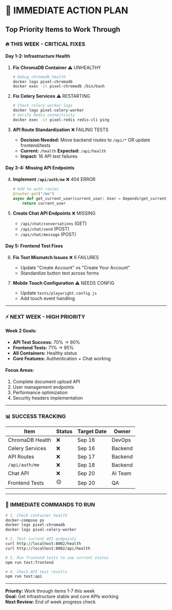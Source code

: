 # 🚀 IMMEDIATE ACTION PLAN

## Top Priority Items to Work Through

### 🔥 **THIS WEEK - CRITICAL FIXES**

#### Day 1-2: Infrastructure Health

1. **Fix ChromaDB Container** ⚠️ UNHEALTHY

   ```bash
   # Debug chromadb health
   docker logs pixel-chromadb
   docker exec -it pixel-chromadb /bin/bash
   ```

2. **Fix Celery Services** ⚠️ RESTARTING

   ```bash
   # Check celery worker logs
   docker logs pixel-celery-worker
   # Verify Redis connectivity
   docker exec -it pixel-redis redis-cli ping
   ```

3. **API Route Standardization** ❌ FAILING TESTS
   - **Decision Needed:** Move backend routes to `/api/*` OR update frontend/tests
   - **Current:** `/health` **Expected:** `/api/health`
   - **Impact:** 16 API test failures

#### Day 3-4: Missing API Endpoints

4. **Implement `/api/auth/me`** ❌ 404 ERROR

   ```python
   # Add to auth routes
   @router.get("/me")
   async def get_current_user(current_user: User = Depends(get_current_user)):
       return current_user
   ```

5. **Create Chat API Endpoints** ❌ MISSING
   - `/api/chat/conversations` (GET)
   - `/api/chat/send` (POST)
   - `/api/chat/message` (POST)

#### Day 5: Frontend Test Fixes

6. **Fix Text Mismatch Issues** ❌ 6 FAILURES

   - Update "Create Account" vs "Create Your Account"
   - Standardize button text across forms

7. **Mobile Touch Configuration** ⚠️ NEEDS CONFIG
   - Update `tests/playwright.config.js`
   - Add touch event handling

---

### ⚡ **NEXT WEEK - HIGH PRIORITY**

#### Week 2 Goals:

- **API Test Success:** 70% → 90%
- **Frontend Tests:** 71% → 95%
- **All Containers:** Healthy status
- **Core Features:** Authentication + Chat working

#### Focus Areas:

1. Complete document upload API
2. User management endpoints
3. Performance optimization
4. Security headers implementation

---

### 📊 **SUCCESS TRACKING**

| Item            | Status | Target Date | Owner   |
| --------------- | ------ | ----------- | ------- |
| ChromaDB Health | ❌     | Sep 16      | DevOps  |
| Celery Services | ❌     | Sep 16      | Backend |
| API Routes      | ❌     | Sep 17      | Backend |
| `/api/auth/me`  | ❌     | Sep 18      | Backend |
| Chat API        | ❌     | Sep 20      | AI Team |
| Frontend Tests  | 🟡     | Sep 20      | QA      |

---

### 🎯 **IMMEDIATE COMMANDS TO RUN**

```bash
# 1. Check container health
docker-compose ps
docker logs pixel-chromadb
docker logs pixel-celery-worker

# 2. Test current API endpoints
curl http://localhost:8002/health
curl http://localhost:8002/api/health

# 3. Run frontend tests to see current status
npm run test:frontend

# 4. Check API test results
npm run test:api
```

---

**Priority:** Work through items 1-7 this week  
**Goal:** Get infrastructure stable and core APIs working  
**Next Review:** End of week progress check
